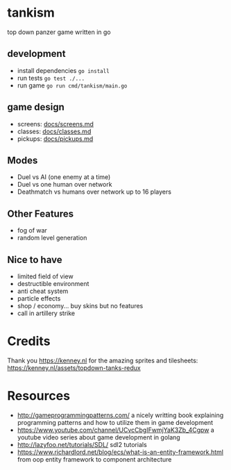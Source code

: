 # tankism

top down panzer game written in go

## development

 * install dependencies ```go install```
 * run tests ```go test ./...```
 * run game ```go run cmd/tankism/main.go```
 
## game design

 * screens: [docs/screens.md](docs/screens.md)
 * classes: [docs/classes.md](docs/classes.md)
 * pickups: [docs/pickups.md](docs/pickups.md)


## Modes
 
 * Duel vs AI (one enemy at a time)
 * Duel vs one human over network
 * Deathmatch vs humans over network up to 16 players


## Other Features

* fog of war
* random level generation

  
## Nice to have
 
 * limited field of view
 * destructible environment 
 * anti cheat system
 * particle effects
 * shop / economy... buy skins but no features
 * call in artillery strike


# Credits

Thank you https://kenney.nl for the amazing sprites and tilesheets: https://kenney.nl/assets/topdown-tanks-redux


# Resources

 * http://gameprogrammingpatterns.com/ a nicely writting book explaining programming patterns and how to utilize them in game development
 * https://www.youtube.com/channel/UCvcCbgIFwmjYaK3Zb_4Cgpw a youtube video series about game development in golang
 * http://lazyfoo.net/tutorials/SDL/ sdl2 tutorials
 * https://www.richardlord.net/blog/ecs/what-is-an-entity-framework.html from oop entity framework to component architecture
